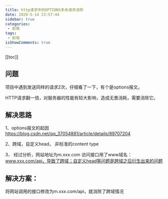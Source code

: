 ```yaml
---
title: http请求中的OPTIONS多余请求消除
date: 2020-5-14 23:57:44
sidebar: true
categories:
 - 前端
tags:
 - 前端
isShowComments: true
---
```


[[toc]]

## 问题

项目中遇到发送同样的请求2次，仔细看了一下，有个是options报文。

HTTP请求翻一倍，对服务器的性能有较大影响，造成无畏消耗，需要消除它。

## 解决思路

1、options报文的起因   https://blog.csdn.net/qq_37054881/article/details/89707204

2、跨域，自定义head， 非标准的content type  

3、 经过分析，网站地址为m.xxx.com  访问接口用了www域名： www.xxx.com/api，导致了跨域；自定义head等问题是跨域之后衍生出来的问题

## 解决方案：
   
将网站调用的接口修改为m.xxx.com/api，就消除了跨域情况


